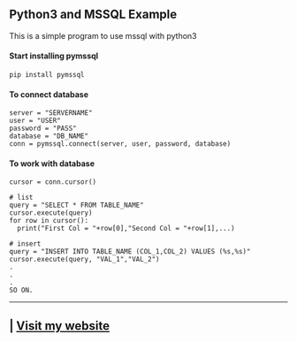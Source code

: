 ## Python3 and MSSQL Example
This is a simple program to use mssql with python3 

#### Start installing pymssql
    pip install pymssql
    

#### To connect database

    server = "SERVERNAME"
    user = "USER"
    password = "PASS"
    database = "DB_NAME"  
    conn = pymssql.connect(server, user, password, database)
    
#### To work with database
    
    cursor = conn.cursor()
    
    # list
    query = "SELECT * FROM TABLE_NAME"
    cursor.execute(query)
    for row in cursor():
      print("First Col = "+row[0],"Second Col = "+row[1],...)
      
    # insert
    query = "INSERT INTO TABLE_NAME (COL_1,COL_2) VALUES (%s,%s)"
    cursor.execute(query, "VAL_1","VAL_2")
    .
    .   
    .
    SO ON.


-----------------
| [Visit my website](http://semiworld.org/) 
-----------------
